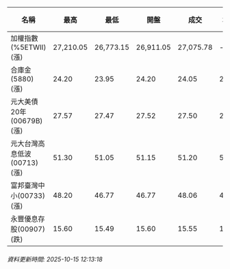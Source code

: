 | 名稱 | 最高 | 最低 | 開盤 | 成交 | 均價 | 成交金額(億) | 昨收 | 漲跌幅 | 漲跌 | 總量 | 昨量 | 振幅 |
| -------- | -------- | -------- | -------- |-------- | -------- | -------- |-------- |-------- |-------- | -------- | -------- |-------- |
|加權指數(%5ETWII) (漲)|27,210.05|26,773.15|26,911.05|27,075.78|-|3,432.43|26,793.15|1.05%|282.63|6,009,408|0|1.63%|
|合庫金(5880) (漲)|24.20|23.95|24.20|24.05|24.04|1.31|23.95|0.42%|0.10|5,435|12,268|1.04%|
|元大美債20年(00679B) (漲)|27.57|27.47|27.52|27.50|27.52|6.43|27.49|0.04%|0.01|23,354|41,712|0.36%|
|元大台灣高息低波(00713) (漲)|51.30|51.05|51.15|51.20|51.16|3.02|51.15|0.10%|0.05|5,895|16,828|0.49%|
|富邦臺灣中小(00733) (漲)|48.20|46.77|46.77|48.06|47.69|0.336|46.72|2.87%|1.34|705|1,618|3.06%|
|永豐優息存股(00907) (跌)|15.60|15.49|15.60|15.55|15.51|0.137|15.62|0.45%|0.07|882|2,068|0.70%|
###### 資料更新時間: 2025-10-15 12:13:18